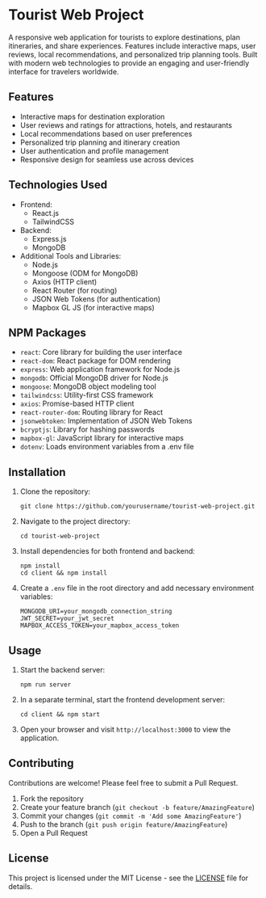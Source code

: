 # Tourist Web Project

A responsive web application for tourists to explore destinations, plan itineraries, and share experiences. Features include interactive maps, user reviews, local recommendations, and personalized trip planning tools. Built with modern web technologies to provide an engaging and user-friendly interface for travelers worldwide.

## Features

- Interactive maps for destination exploration
- User reviews and ratings for attractions, hotels, and restaurants
- Local recommendations based on user preferences
- Personalized trip planning and itinerary creation
- User authentication and profile management
- Responsive design for seamless use across devices

## Technologies Used

- Frontend:
  - React.js
  - TailwindCSS
- Backend:
  - Express.js
  - MongoDB
- Additional Tools and Libraries:
  - Node.js
  - Mongoose (ODM for MongoDB)
  - Axios (HTTP client)
  - React Router (for routing)
  - JSON Web Tokens (for authentication)
  - Mapbox GL JS (for interactive maps)

## NPM Packages

- `react`: Core library for building the user interface
- `react-dom`: React package for DOM rendering
- `express`: Web application framework for Node.js
- `mongodb`: Official MongoDB driver for Node.js
- `mongoose`: MongoDB object modeling tool
- `tailwindcss`: Utility-first CSS framework
- `axios`: Promise-based HTTP client
- `react-router-dom`: Routing library for React
- `jsonwebtoken`: Implementation of JSON Web Tokens
- `bcryptjs`: Library for hashing passwords
- `mapbox-gl`: JavaScript library for interactive maps
- `dotenv`: Loads environment variables from a .env file

## Installation

1. Clone the repository:
   ```
   git clone https://github.com/yourusername/tourist-web-project.git
   ```

2. Navigate to the project directory:
   ```
   cd tourist-web-project
   ```

3. Install dependencies for both frontend and backend:
   ```
   npm install
   cd client && npm install
   ```

4. Create a `.env` file in the root directory and add necessary environment variables:
   ```
   MONGODB_URI=your_mongodb_connection_string
   JWT_SECRET=your_jwt_secret
   MAPBOX_ACCESS_TOKEN=your_mapbox_access_token
   ```

## Usage

1. Start the backend server:
   ```
   npm run server
   ```

2. In a separate terminal, start the frontend development server:
   ```
   cd client && npm start
   ```

3. Open your browser and visit `http://localhost:3000` to view the application.

## Contributing

Contributions are welcome! Please feel free to submit a Pull Request.

1. Fork the repository
2. Create your feature branch (`git checkout -b feature/AmazingFeature`)
3. Commit your changes (`git commit -m 'Add some AmazingFeature'`)
4. Push to the branch (`git push origin feature/AmazingFeature`)
5. Open a Pull Request

## License

This project is licensed under the MIT License - see the [LICENSE](LICENSE) file for details.